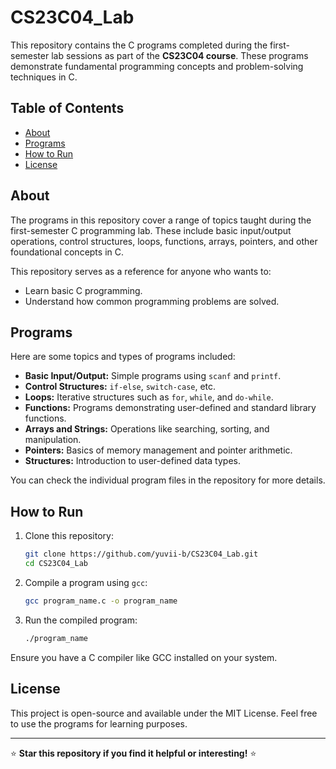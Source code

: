 # CS23C04_Lab

This repository contains the C programs completed during the first-semester lab sessions as part of the **CS23C04 course**. These programs demonstrate fundamental programming concepts and problem-solving techniques in C.

## Table of Contents

- [About](#about)
- [Programs](#programs)
- [How to Run](#how-to-run)
- [License](#license)

## About

The programs in this repository cover a range of topics taught during the first-semester C programming lab. These include basic input/output operations, control structures, loops, functions, arrays, pointers, and other foundational concepts in C.

This repository serves as a reference for anyone who wants to:

- Learn basic C programming.
- Understand how common programming problems are solved.

## Programs

Here are some topics and types of programs included:

- **Basic Input/Output:** Simple programs using `scanf` and `printf`.
- **Control Structures:** `if-else`, `switch-case`, etc.
- **Loops:** Iterative structures such as `for`, `while`, and `do-while`.
- **Functions:** Programs demonstrating user-defined and standard library functions.
- **Arrays and Strings:** Operations like searching, sorting, and manipulation.
- **Pointers:** Basics of memory management and pointer arithmetic.
- **Structures:** Introduction to user-defined data types.
  
You can check the individual program files in the repository for more details.

## How to Run

1. Clone this repository:
   ```bash
   git clone https://github.com/yuvii-b/CS23C04_Lab.git
   cd CS23C04_Lab
   ```

2. Compile a program using `gcc`:
   ```bash
   gcc program_name.c -o program_name
   ```

3. Run the compiled program:
   ```bash
   ./program_name
   ```

Ensure you have a C compiler like GCC installed on your system.

## License

This project is open-source and available under the MIT License. Feel free to use the programs for learning purposes.

---

⭐ **Star this repository if you find it helpful or interesting!** ⭐
